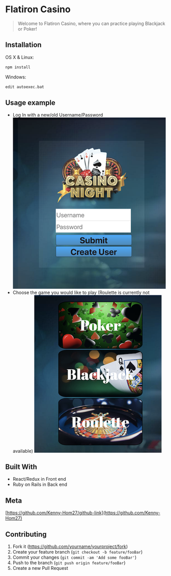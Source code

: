 # Flatiron Casino
>Welcome to Flatiron Casino, where you can practice playing Blackjack or Poker!

## Installation

OS X & Linux:

```sh
npm install
```

Windows:

```sh
edit autoexec.bat
```

## Usage example

- Log In with a new/old Username/Password
![login-image][login-image]
- Choose the game you would like to play (Roulette is currently not available)
![choosegame-image][choosegame-image]

## Built With

- React/Redux in Front end
- Ruby on Rails in Back end

## Meta

[https://github.com/Kenny-Hom27/github-link](https://github.com/Kenny-Hom27)

## Contributing

1. Fork it (<https://github.com/yourname/yourproject/fork>)
2. Create your feature branch (`git checkout -b feature/fooBar`)
3. Commit your changes (`git commit -am 'Add some fooBar'`)
4. Push to the branch (`git push origin feature/fooBar`)
5. Create a new Pull Request

<!-- Markdown link & img dfn's -->
[login-image]: ./screenshots/login.png
[choosegame-image]: ./screenshots/choosegame.png
